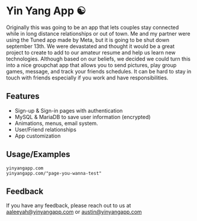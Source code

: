 # Yin Yang App ☯️

Originally this was going to be an app that lets couples stay connected while in long distance relationships or out of town.
Me and my partner were using the Tuned app made by Meta, but it is going to be shut down september 13th.
We were devastated and thought it would be a great project to create to add to our amateur resume and help us learn new technologies.
Although based on our beliefs, we decided we could turn this into a nice groupchat app that allows you to send pictures, play group games, message, and track your friends schedules. It can be hard to stay in touch with friends especially if you work and have responsibilities.




## Features

- Sign-up & Sign-in pages with authentication
- MySQL & MariaDB to save user information (encrypted)
- Animations, menus, email system.
- User/Friend relationships
- App customization



## Usage/Examples
```
yinyangapp.com
yinyangapp.com/"page-you-wanna-test"
```


## Feedback

If you have any feedback, please reach out to us at aaleeyah@yinyangapp.com or austin@yinyangapp.com


